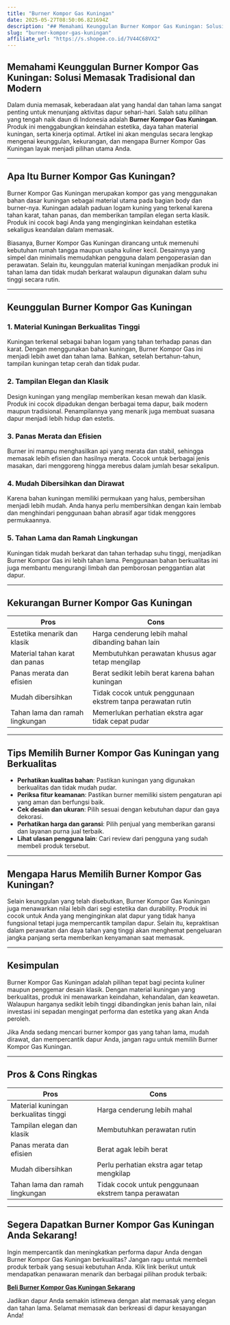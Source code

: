 ```yaml
---
title: "Burner Kompor Gas Kuningan"
date: 2025-05-27T08:50:06.821694Z
description: "## Memahami Keunggulan Burner Kompor Gas Kuningan: Solusi Memasak Tradisional dan Modern..."
slug: "burner-kompor-gas-kuningan"
affiliate_url: "https://s.shopee.co.id/7V44C68VX2"
---
```

## Memahami Keunggulan Burner Kompor Gas Kuningan: Solusi Memasak Tradisional dan Modern

Dalam dunia memasak, keberadaan alat yang handal dan tahan lama sangat penting untuk menunjang aktivitas dapur sehari-hari. Salah satu pilihan yang tengah naik daun di Indonesia adalah **Burner Kompor Gas Kuningan**. Produk ini menggabungkan keindahan estetika, daya tahan material kuningan, serta kinerja optimal. Artikel ini akan mengulas secara lengkap mengenai keunggulan, kekurangan, dan mengapa Burner Kompor Gas Kuningan layak menjadi pilihan utama Anda.

---

## Apa Itu Burner Kompor Gas Kuningan?

Burner Kompor Gas Kuningan merupakan kompor gas yang menggunakan bahan dasar kuningan sebagai material utama pada bagian body dan burner-nya. Kuningan adalah paduan logam kuning yang terkenal karena tahan karat, tahan panas, dan memberikan tampilan elegan serta klasik. Produk ini cocok bagi Anda yang menginginkan keindahan estetika sekaligus keandalan dalam memasak.

Biasanya, Burner Kompor Gas Kuningan dirancang untuk memenuhi kebutuhan rumah tangga maupun usaha kuliner kecil. Desainnya yang simpel dan minimalis memudahkan pengguna dalam pengoperasian dan perawatan. Selain itu, keunggulan material kuningan menjadikan produk ini tahan lama dan tidak mudah berkarat walaupun digunakan dalam suhu tinggi secara rutin.

---

## Keunggulan Burner Kompor Gas Kuningan

### 1. Material Kuningan Berkualitas Tinggi

Kuningan terkenal sebagai bahan logam yang tahan terhadap panas dan karat. Dengan menggunakan bahan kuningan, Burner Kompor Gas ini menjadi lebih awet dan tahan lama. Bahkan, setelah bertahun-tahun, tampilan kuningan tetap cerah dan tidak pudar.

### 2. Tampilan Elegan dan Klasik

Design kuningan yang mengilap memberikan kesan mewah dan klasik. Produk ini cocok dipadukan dengan berbagai tema dapur, baik modern maupun tradisional. Penampilannya yang menarik juga membuat suasana dapur menjadi lebih hidup dan estetis.

### 3. Panas Merata dan Efisien

Burner ini mampu menghasilkan api yang merata dan stabil, sehingga memasak lebih efisien dan hasilnya merata. Cocok untuk berbagai jenis masakan, dari menggoreng hingga merebus dalam jumlah besar sekalipun.

### 4. Mudah Dibersihkan dan Dirawat

Karena bahan kuningan memiliki permukaan yang halus, pembersihan menjadi lebih mudah. Anda hanya perlu membersihkan dengan kain lembab dan menghindari penggunaan bahan abrasif agar tidak menggores permukaannya.

### 5. Tahan Lama dan Ramah Lingkungan

Kuningan tidak mudah berkarat dan tahan terhadap suhu tinggi, menjadikan Burner Kompor Gas ini lebih tahan lama. Penggunaan bahan berkualitas ini juga membantu mengurangi limbah dan pemborosan penggantian alat dapur.

---

## Kekurangan Burner Kompor Gas Kuningan

| Pros | Cons |
|---------|---------|
| Estetika menarik dan klasik | Harga cenderung lebih mahal dibanding bahan lain |
| Material tahan karat dan panas | Membutuhkan perawatan khusus agar tetap mengilap |
| Panas merata dan efisien | Berat sedikit lebih berat karena bahan kuningan |
| Mudah dibersihkan | Tidak cocok untuk penggunaan ekstrem tanpa perawatan rutin |
| Tahan lama dan ramah lingkungan | Memerlukan perhatian ekstra agar tidak cepat pudar |

---

## Tips Memilih Burner Kompor Gas Kuningan yang Berkualitas

- **Perhatikan kualitas bahan**: Pastikan kuningan yang digunakan berkualitas dan tidak mudah pudar.
- **Periksa fitur keamanan**: Pastikan burner memiliki sistem pengaturan api yang aman dan berfungsi baik.
- **Cek desain dan ukuran**: Pilih sesuai dengan kebutuhan dapur dan gaya dekorasi.
- **Perhatikan harga dan garansi**: Pilih penjual yang memberikan garansi dan layanan purna jual terbaik.
- **Lihat ulasan pengguna lain**: Cari review dari pengguna yang sudah membeli produk tersebut.

---

## Mengapa Harus Memilih Burner Kompor Gas Kuningan?

Selain keunggulan yang telah disebutkan, Burner Kompor Gas Kuningan juga menawarkan nilai lebih dari segi estetika dan durability. Produk ini cocok untuk Anda yang menginginkan alat dapur yang tidak hanya fungsional tetapi juga mempercantik tampilan dapur. Selain itu, kepraktisan dalam perawatan dan daya tahan yang tinggi akan menghemat pengeluaran jangka panjang serta memberikan kenyamanan saat memasak.

---

## Kesimpulan

Burner Kompor Gas Kuningan adalah pilihan tepat bagi pecinta kuliner maupun penggemar desain klasik. Dengan material kuningan yang berkualitas, produk ini menawarkan keindahan, kehandalan, dan keawetan. Walaupun harganya sedikit lebih tinggi dibandingkan jenis bahan lain, nilai investasi ini sepadan mengingat performa dan estetika yang akan Anda peroleh.

Jika Anda sedang mencari burner kompor gas yang tahan lama, mudah dirawat, dan mempercantik dapur Anda, jangan ragu untuk memilih Burner Kompor Gas Kuningan.

---

## Pros & Cons Ringkas

| Pros | Cons |
|---------|---------|
| Material kuningan berkualitas tinggi | Harga cenderung lebih mahal |
| Tampilan elegan dan klasik | Membutuhkan perawatan rutin |
| Panas merata dan efisien | Berat agak lebih berat |
| Mudah dibersihkan | Perlu perhatian ekstra agar tetap mengkilap |
| Tahan lama dan ramah lingkungan | Tidak cocok untuk penggunaan ekstrem tanpa perawatan |

---

## Segera Dapatkan Burner Kompor Gas Kuningan Anda Sekarang!

Ingin mempercantik dan meningkatkan performa dapur Anda dengan Burner Kompor Gas Kuningan berkualitas? Jangan ragu untuk membeli produk terbaik yang sesuai kebutuhan Anda. Klik link berikut untuk mendapatkan penawaran menarik dan berbagai pilihan produk terbaik:  

[**Beli Burner Kompor Gas Kuningan Sekarang**](https://s.shopee.co.id/7V44C68VX2)

Jadikan dapur Anda semakin istimewa dengan alat memasak yang elegan dan tahan lama. Selamat memasak dan berkreasi di dapur kesayangan Anda!